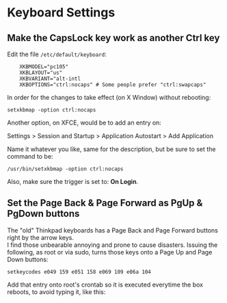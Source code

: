 # Keyboard Settings

## Make the CapsLock key work as another Ctrl key

Edit the file ``/etc/default/keyboard``:  

        XKBMODEL="pc105"
        XKBLAYOUT="us"
        XKBVARIANT="alt-intl
        XKBOPTIONS="ctrl:nocaps" # Some people prefer "ctrl:swapcaps"

In order for the changes to take effect (on X Window) without rebooting:

``setxkbmap -option ctrl:nocaps``

Another option, on XFCE, would be to add an entry on:

Settings > Session and Startup > Application Autostart > Add Application

Name it whatever you like, same for the description, but be sure to set the command to be:

``/usr/bin/setxkbmap -option ctrl:nocaps``

Also, make sure the trigger is set to: **On Login**.


## Set the Page Back & Page Forward as PgUp & PgDown buttons

The "old" Thinkpad keyboards has a Page Back and Page Forward buttons right by the arrow keys.  
I find those unbearable annoying and prone to cause disasters. 
Issuing the following, as root or via sudo, turns those keys onto a Page Up and Page Down buttons:  

``setkeycodes e049 159 e051 158 e069 109 e06a 104``

Add that entry onto root's crontab so it is executed everytime the box reboots, to avoid typing it, like this:  


